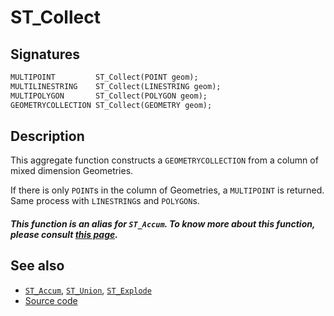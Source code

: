 # ST_Collect

## Signatures

```sql
MULTIPOINT         ST_Collect(POINT geom);
MULTILINESTRING    ST_Collect(LINESTRING geom);
MULTIPOLYGON       ST_Collect(POLYGON geom);
GEOMETRYCOLLECTION ST_Collect(GEOMETRY geom);
```

## Description

This aggregate function constructs a `GEOMETRYCOLLECTION` from a column of mixed dimension Geometries.

If there is only `POINT`s in the column of Geometries, a `MULTIPOINT` is returned. Same process with `LINESTRING`s and `POLYGON`s.

<div class="note warning">
  <h5>This function is an alias for <code>ST_Accum</code>. To know more about this function, please consult <a href="http://www.h2gis.org/docs/dev/ST_Accum/">this page</a>.</h5>
</div>




## See also

* [`ST_Accum`](../ST_Accum), [`ST_Union`](../ST_Union), [`ST_Explode`](../ST_Explode)
* <a href="https://github.com/orbisgis/h2gis/blob/master/h2gis-functions/src/main/java/org/h2gis/functions/spatial/aggregate/ST_Collect.java" target="_blank">Source code</a>
